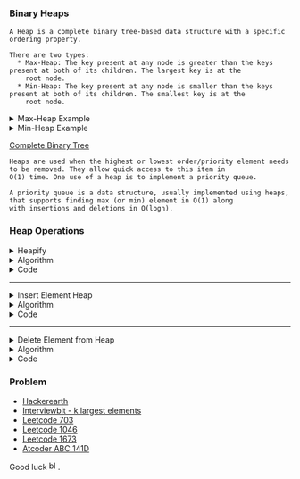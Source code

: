 ###  Binary Heaps
```
A Heap is a complete binary tree-based data structure with a specific ordering property.

There are two types: 
  * Max-Heap: The key present at any node is greater than the keys present at both of its children. The largest key is at the
    root node.
  * Min-Heap: The key present at any node is smaller than the keys present at both of its children. The smallest key is at the
    root node.
```
<details> <summary> Max-Heap Example </summary>
 <img src="https://user-images.githubusercontent.com/59710234/157077980-1e4f4440-e4eb-4641-b493-502c36fa8cd8.png" alt="image" border="0">
</details>

<details> <summary> Min-Heap Example </summary>
 <a href="https://ibb.co/xfYv6Tk"><img src="https://user-images.githubusercontent.com/59710234/157078004-d99e0626-2d36-4b8e-925a-9df365504291.png" alt="image" border="0"></a>
</details>

[Complete Binary Tree](https://github.com/PaponAhasan/Data-Structures-and-Algorithms/blob/main/Data_Structure/Tree/Binary%20Trees.md#types-of-binary-tree)
```
Heaps are used when the highest or lowest order/priority element needs to be removed. They allow quick access to this item in
O(1) time. One use of a heap is to implement a priority queue.

A priority queue is a data structure, usually implemented using heaps, that supports finding max (or min) element in O(1) along 
with insertions and deletions in O(logn).
```
### Heap Operations
<details> <summary> Heapify </summary>
 
 <br/>
 
 ```
  Heapify is the process of creating a heap data structure from a binary tree. It is used to create a Min-Heap or a Max-Heap.
 ```
 <details> <summary> 1. Let the input array be </summary>
  <img src="https://user-images.githubusercontent.com/59710234/157094802-7e8d3c8e-dd8a-4c20-bbbd-9bd2e72414c4.png" alt="image" border="0">
 </details>
 <details> <summary> 2. Create a complete binary tree from the array
 </summary>
  <img src="https://user-images.githubusercontent.com/59710234/157095063-13caf008-9538-426e-a287-ced530896fb1.png" alt="image" border="0">
 </details>
 <details> <summary> 3. Start from the first index of non-leaf node whose index is given by n/2 - 1 </summary>
  <img src="https://user-images.githubusercontent.com/59710234/157095249-ee345163-6976-40d9-a4f9-62eb95e7bfa5.png" alt="image" border="0">
 </details>
 
 ```
 4. Set current element i as largest.
 ```
 ```
 5. The index of left child is given by 2i + 1 and the right child is given by 2i + 2.
    If leftChild is greater than currentElement (i.e. element at ith index), set leftChildIndex as largest.
    If rightChild is greater than element in largest, set rightChildIndex as largest.
 ```
 
 <details> <summary> 6. Swap largest with currentElement </summary>
  <img src="https://user-images.githubusercontent.com/59710234/157102042-2c7cc49e-bb5d-4833-8ed0-ca19e8b654b6.png" alt="image" border="0">
 </details>
 
 ```
 7. Repeat steps 3-7 until the subtrees are also heapified.
 ```
 
</details>

<details> <summary> Algorithm </summary>
  
   <br/>
  
  ```c++
  Heapify(array, size, i)
    set i as largest
    leftChild = 2i + 1
    rightChild = 2i + 2

    if leftChild > array[largest]
      set leftChildIndex as largest
    if rightChild > array[largest]
      set rightChildIndex as largest

    swap array[i] and array[largest]
  ```
  ```c++
  MaxHeap(array, size)
    loop from the first index of non-leaf node down to zero
      call heapify
  ```
  ```
  For Min-Heap, both leftChild and rightChild must be larger than the parent for all nodes.
  ```
 
</details>

<details> <summary> Code </summary>

 <br/>
 
 ```c++
 void heapify(vector<int> &hT, int i)
 {
   int size = hT.size();
   int largest = i;
   int l = 2 * i + 1;
   int r = 2 * i + 2;
   if (l < size && hT[l] > hT[largest])
     largest = l;
   if (r < size && hT[r] > hT[largest])
     largest = r;

   if (largest != i)
   {
     swap(&hT[i], &hT[largest]);
     heapify(hT, largest);
   }
 }
 
 void MaxHeap(vector<int> &hT, size)
 {
    for (int i = size / 2 - 1; i >= 0; i--)
    {
      heapify(hT, i);
    }
 }
 ```
 
</details>
 
---
 
 <details> <summary> Insert Element Heap </summary>
  
  <br/>
  
  <details> <summary> 1. Insert at the end </summary>
      <img src="https://user-images.githubusercontent.com/59710234/157139935-5c157940-cca9-4280-a87b-cb7a08bea85b.png" alt="image" border="0">
  </details>
  <details> <summary> 2. Heapify the tree </summary>
      <img src="https://user-images.githubusercontent.com/59710234/157140002-35c808c8-6075-43a2-bd42-43f5eaa44bd5.png" alt="image" border="0">
  </details>
 
 </details>
 
 <details> <summary> Algorithm </summary>
  
  <br/>
   
   ```c++
   If there is no node, 
      create a newNode.
   else (a node is already present)
      insert the newNode at the end (last node from left to right.)

   heapify the array
   ```
  
   ```
   For Min Heap, the above algorithm is modified so that parentNode is always smaller than newNode.
   ```
   
 </details>
  
  <details> <summary> Code </summary>
   
   <br/>
   
   ```c++
    void heapify(vector<int> &hT, int i)
    {
      int size = hT.size();
      int largest = i;
      int l = 2 * i + 1;
      int r = 2 * i + 2;
      if (l < size && hT[l] > hT[largest])
        largest = l;
      if (r < size && hT[r] > hT[largest])
        largest = r;

      if (largest != i)
      {
        swap(&hT[i], &hT[largest]);
        heapify(hT, largest);
      }
    }
   
    void insert(vector<int> &hT, int newNum)
    {
      int size = hT.size();
      if (size == 0)
      {
        hT.push_back(newNum);
      }
      else
      {
        hT.push_back(newNum);
        for (int i = size / 2 - 1; i >= 0; i--)
        {
          heapify(hT, i);
        }
      }
    }
   ```
   
  </details>
   
---

  <details> <summary>  Delete Element from Heap </summary>
   
   <br/>
   
   <details> <summary>  1. Select the element to be deleted. </summary>
    <img src="https://user-images.githubusercontent.com/59710234/157141821-52b4a8b2-784c-4c12-91d2-de15d03adf12.png" alt="image" border="0">
   </details> 
   <details> <summary>  2. Swap it with the last element. </summary>
    <img src="https://user-images.githubusercontent.com/59710234/157141595-ac6d6d35-678c-4d48-8193-0e43a06f3281.png" alt="image" border="0">
   </details>
   <details> <summary>  3. Remove the last element. </summary>
    <img src="https://user-images.githubusercontent.com/59710234/157141647-ad1cbae8-6e15-4a2f-be85-5fd745882dc5.png" alt="image" border="0">
   </details> 
   <details> <summary>  4. Heapify the tree. </summary>
    <img src="https://user-images.githubusercontent.com/59710234/157141712-86e7a716-671b-44e8-b839-6b4a4dfa8aaa.png" alt="image" border="0">
   </details> 
  
  </details>
   
  <details> <summary>  Algorithm </summary>
   
   <br/>
   
    ```c++
    If nodeToBeDeleted is the leafNode
      remove the node
    Else swap nodeToBeDeleted with the lastLeafNode
      remove noteToBeDeleted
   
    heapify the array
    ```
    
    ```
    For Min Heap, above algorithm is modified so that both childNodes are greater smaller than currentNode.
    ```

  </details>
   
  <details> <summary>  Code </summary>
   
    <br/>
    
    ```c++
    void heapify(vector<int> &hT, int i)
    {
      int size = hT.size();
      int largest = i;
      int l = 2 * i + 1;
      int r = 2 * i + 2;
      if (l < size && hT[l] > hT[largest])
        largest = l;
      if (r < size && hT[r] > hT[largest])
        largest = r;

      if (largest != i)
      {
        swap(&hT[i], &hT[largest]);
        heapify(hT, largest);
      }
     }
       
    void deleteNode(vector<int> &hT, int num)
    {
      int size = hT.size();
      int i;
      for (i = 0; i < size; i++)
      {
        if (num == hT[i])
          break;
      }
      swap(&hT[i], &hT[size - 1]);

      hT.pop_back();
      for (int i = size / 2 - 1; i >= 0; i--)
      {
        heapify(hT, i);
      }
    }
    ```
    
  </details>
   
 
### Problem

* [Hackerearth](https://www.hackerearth.com/practice/data-structures/trees/heapspriority-queues/practice-problems/)
* [Interviewbit - k largest elements](https://www.interviewbit.com/problems/k-largest-elements/)
* [Leetcode 703](https://leetcode.com/problems/kth-largest-element-in-a-stream/)
* [Leetcode 1046](https://leetcode.com/problems/last-stone-weight/)
* [Leetcode 1673](https://leetcode.com/problems/find-the-most-competitive-subsequence/)
* [Atcoder ABC 141D](https://atcoder.jp/contests/abc141/tasks/abc141_d)

Good luck <a href="https://emoji.gg/emoji/8771_blobheart"><img src="https://emoji.gg/assets/emoji/8771_blobheart.png" width="16px" height="16px" alt="blobheart"></a>.
